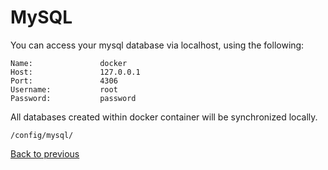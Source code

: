 # MySQL
You can access your mysql database via localhost, using the following:
```
Name:               docker
Host:               127.0.0.1
Port:               4306
Username:           root
Password:           password
```
All databases created within docker container will be synchronized locally.
```
/config/mysql/
```

[Back to previous](../README.md) 
